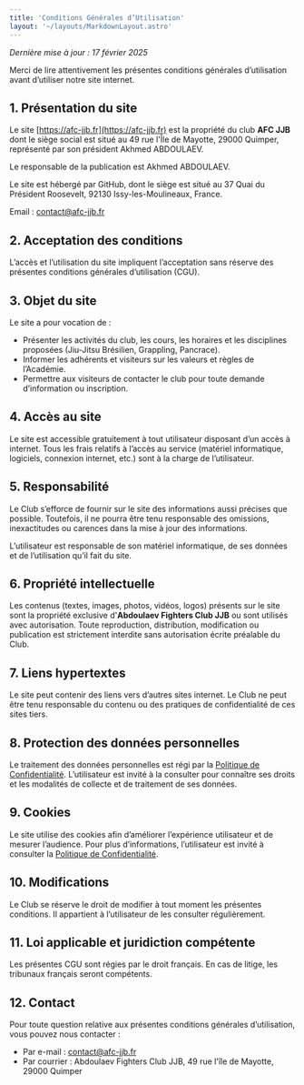 ```yaml
---
title: 'Conditions Générales d’Utilisation'
layout: '~/layouts/MarkdownLayout.astro'
---
```


_Dernière mise à jour : 17 février 2025_

Merci de lire attentivement les présentes conditions générales d’utilisation avant d’utiliser notre site internet.

## 1. Présentation du site

Le site [https://afc-jjb.fr](https://afc-jjb.fr) est la propriété du club **AFC JJB** dont le siège social est situé au 49 rue l'Île de Mayotte, 29000 Quimper, représenté par son président Akhmed ABDOULAEV.

Le responsable de la publication est Akhmed ABDOULAEV.

Le site est hébergé par GitHub, dont le siège est situé au 37 Quai du Président Roosevelt, 92130 Issy-les-Moulineaux, France.

Email : contact@afc-jjb.fr

## 2. Acceptation des conditions

L’accès et l’utilisation du site impliquent l’acceptation sans réserve des présentes conditions générales d’utilisation (CGU).

## 3. Objet du site

Le site a pour vocation de :
- Présenter les activités du club, les cours, les horaires et les disciplines proposées (Jiu-Jitsu Brésilien, Grappling, Pancrace).
- Informer les adhérents et visiteurs sur les valeurs et règles de l’Académie.
- Permettre aux visiteurs de contacter le club pour toute demande d’information ou inscription.

## 4. Accès au site

Le site est accessible gratuitement à tout utilisateur disposant d’un accès à internet. Tous les frais relatifs à l’accès au service (matériel informatique, logiciels, connexion internet, etc.) sont à la charge de l’utilisateur.

## 5. Responsabilité

Le Club s’efforce de fournir sur le site des informations aussi précises que possible. Toutefois, il ne pourra être tenu responsable des omissions, inexactitudes ou carences dans la mise à jour des informations.

L’utilisateur est responsable de son matériel informatique, de ses données et de l’utilisation qu’il fait du site.

## 6. Propriété intellectuelle

Les contenus (textes, images, photos, vidéos, logos) présents sur le site sont la propriété exclusive d'**Abdoulaev Fighters Club JJB** ou sont utilisés avec autorisation. Toute reproduction, distribution, modification ou publication est strictement interdite sans autorisation écrite préalable du Club.

## 7. Liens hypertextes

Le site peut contenir des liens vers d’autres sites internet. Le Club ne peut être tenu responsable du contenu ou des pratiques de confidentialité de ces sites tiers.

## 8. Protection des données personnelles

Le traitement des données personnelles est régi par la [Politique de Confidentialité](https://afc-jjb.fr/confidentialite). L’utilisateur est invité à la consulter pour connaître ses droits et les modalités de collecte et de traitement de ses données.

## 9. Cookies

Le site utilise des cookies afin d’améliorer l’expérience utilisateur et de mesurer l’audience. Pour plus d’informations, l’utilisateur est invité à consulter la [Politique de Confidentialité](https://afc-jjb.fr/confidentialite).

## 10. Modifications

Le Club se réserve le droit de modifier à tout moment les présentes conditions. Il appartient à l’utilisateur de les consulter régulièrement.

## 11. Loi applicable et juridiction compétente

Les présentes CGU sont régies par le droit français. En cas de litige, les tribunaux français seront compétents.

## 12. Contact

Pour toute question relative aux présentes conditions générales d’utilisation, vous pouvez nous contacter :

- Par e-mail : contact@afc-jjb.fr
- Par courrier : Abdoulaev Fighters Club JJB, 49 rue l'île de Mayotte, 29000 Quimper
